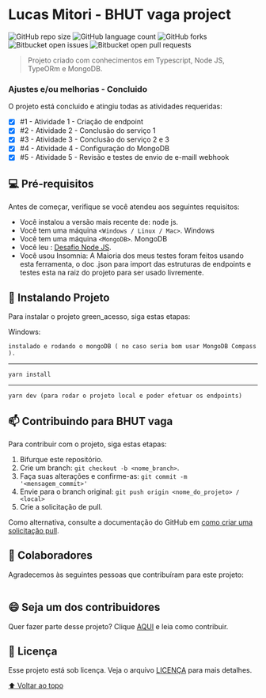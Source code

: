 # Lucas Mitori - BHUT vaga project

![GitHub repo size](https://img.shields.io/github/repo-size/LucasMitori/README-template?style=for-the-badge)
![GitHub language count](https://img.shields.io/github/languages/count/LucasMitori/README-template?style=for-the-badge)
![GitHub forks](https://img.shields.io/github/forks/LucasMitori/README-template?style=for-the-badge)
![Bitbucket open issues](https://img.shields.io/bitbucket/issues/LucasMitori/README-template?style=for-the-badge)
![Bitbucket open pull requests](https://img.shields.io/bitbucket/pr-raw/LucasMitori/README-template?style=for-the-badge)

<!---<img src="exemplo-image.png" alt="exemplo imagem">--->

> Projeto criado com conhecimentos em Typescript, Node JS, TypeORm e MongoDB.

### Ajustes e/ou melhorias - Concluido

O projeto está concluido e atingiu todas as atividades requeridas:

- [x] #1 - Atividade 1 - Criação de endpoint
- [x] #2 - Atividade 2 - Conclusão do serviço 1
- [x] #3 - Atividade 3 - Conclusão do serviço 2 e 3
- [x] #4 - Atividade 4 - Configuração do MongoDB
- [x] #5 - Atividade 5 - Revisão e testes de envio de e-maill webhook

## 💻 Pré-requisitos

Antes de começar, verifique se você atendeu aos seguintes requisitos:
<!---Estes são apenas requisitos de exemplo. Adicionar, duplicar ou remover conforme necessário--->
* Você instalou a versão mais recente de: node js.
* Você tem uma máquina `<Windows / Linux / Mac>`. Windows
* Você tem uma máquina `<MongoDB>`. MongoDB
* Você leu : [Desafio Node JS](https://docs.google.com/document/d/1UXHBMEWxrc6g0KEeQk3g3dEKCDeOcxxQy0GhiA4z8Ik/edit).
* Você usou Insomnia: A Maioria dos meus testes foram feitos usando esta ferramenta, o doc .json para import das estruturas de endpoints e testes esta na raiz do projeto para ser usado livremente.

## 🚀 Instalando Projeto

Para instalar o projeto green_acesso, siga estas etapas:

Windows:
```
instalado e rodando o mongoDB ( no caso seria bom usar MongoDB Compass ).
```
--------------------------------------
```
yarn install
```
--------------------------------------
```
yarn dev (para rodar o projeto local e poder efetuar os endpoints)
```

## 📫 Contribuindo para BHUT vaga
<!---Se o seu README for longo ou se você tiver algum processo ou etapas específicas que deseja que os contribuidores sigam, considere a criação de um arquivo CONTRIBUTING.md separado--->
Para contribuir com o projeto, siga estas etapas:

1. Bifurque este repositório.
2. Crie um branch: `git checkout -b <nome_branch>`.
3. Faça suas alterações e confirme-as: `git commit -m '<mensagem_commit>'`
4. Envie para o branch original: `git push origin <nome_do_projeto> / <local>`
5. Crie a solicitação de pull.

Como alternativa, consulte a documentação do GitHub em [como criar uma solicitação pull](https://help.github.com/en/github/collaborating-with-issues-and-pull-requests/creating-a-pull-request).

## 🤝 Colaboradores

Agradecemos às seguintes pessoas que contribuíram para este projeto:

<table>
  
</table>


## 😄 Seja um dos contribuidores<br>

Quer fazer parte desse projeto? Clique [AQUI](CONTRIBUTING.md) e leia como contribuir.

## 📝 Licença

Esse projeto está sob licença. Veja o arquivo [LICENÇA](LICENSE.md) para mais detalhes.

[⬆ Voltar ao topo](#nome-do-projeto)<br>

